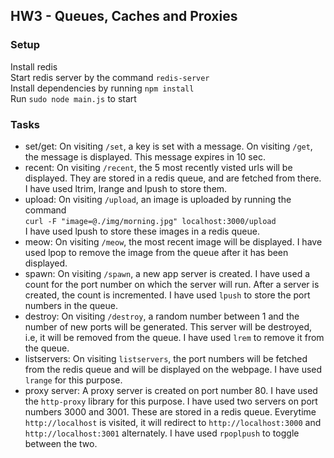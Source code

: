 ## HW3 - Queues, Caches and Proxies

### Setup
Install redis  
Start redis server by the command ```redis-server```  
Install dependencies by running ```npm install```  
Run ```sudo node main.js```  to start 

### Tasks  
- set/get: On visiting ```/set```, a key is set with a message. On visiting ```/get```, the message is displayed. This message expires in 10 sec.  
- recent: On visiting ```/recent```, the 5 most recently visted urls will be displayed. They are stored in a redis queue, and are fetched from there. I have used ltrim, lrange and lpush to store them. 
- upload: On visiting ```/upload```, an image is uploaded by running the command   
 ```curl -F "image=@./img/morning.jpg" localhost:3000/upload```  
 I have used lpush to store these images in a redis queue.  
- meow: On visiting ```/meow```, the most recent image will be displayed. I have used lpop to remove the image from the queue after it has been displayed.  
- spawn: On visiting ```/spawn```, a new app server is created. I have used a count for the port number on which the server will run. After a server is created, the count is incremented. I have used ```lpush``` to store the port numbers in the queue.  
- destroy: On visiting ```/destroy```, a random number between 1 and the number of new ports will be generated. This server will be destroyed, i.e, it will be removed from the queue. I have used ```lrem``` to remove it from the queue.  
- listservers: On visiting ```listservers```, the port numbers will be fetched from the redis queue and will be displayed on the webpage. I have used ```lrange``` for this purpose.  
- proxy server: A proxy server is created on port number 80. I have used the ```http-proxy``` library for this purpose. I have used two servers on port numbers 3000 and 3001. These are stored in a redis queue. Everytime ```http://localhost``` is visited, it will redirect to ```http://localhost:3000``` and ```http://localhost:3001``` alternately. I have used `rpoplpush` to toggle between the two.   
